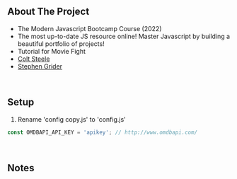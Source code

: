 ## About The Project

- The Modern Javascript Bootcamp Course (2022)
- The most up-to-date JS resource online! Master Javascript by building a beautiful portfolio of projects!
- Tutorial for Movie Fight
- [Colt Steele](https://github.com/Colt)
- [Stephen Grider](https://github.com/StephenGrider)

&nbsp;

## Setup

1. Rename 'config copy.js' to 'config.js'

```js
const OMDBAPI_API_KEY = 'apikey'; // http://www.omdbapi.com/
```

&nbsp;

## Notes
